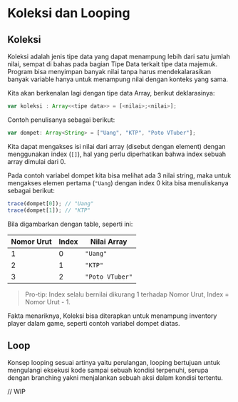 # Koleksi dan Looping

## Koleksi

Koleksi adalah jenis tipe data yang dapat menampung lebih dari satu jumlah nilai, sempat di bahas pada bagian Tipe Data terkait tipe data majemuk. 
Program bisa menyimpan banyak nilai tanpa harus mendekalarasikan banyak variable hanya untuk menampung nilai dengan konteks yang sama.

Kita akan berkenalan lagi dengan tipe data Array, berikut deklarasinya:

```javascript
var koleksi : Array<<tipe data>> = [<nilai>;<nilai>]; 
```

Contoh penulisanya sebagai berikut:

```javascript
var dompet: Array<String> = ["Uang", "KTP", "Poto VTuber"];
```

Kita dapat mengakses isi nilai dari array (disebut dengan element) dengan menggunakan index (`[]`), 
hal yang perlu diperhatikan bahwa index sebuah array dimulai dari 0. 


Pada contoh variabel dompet kita bisa melihat ada 3 nilai string, maka untuk mengakses elemen 
pertama (`"Uang`) dengan index 0 kita bisa menuliskanya sebagai berikut:

```javascript
trace(dompet[0]); // "Uang"
trace(dompet[1]); // "KTP"
```

Bila digambarkan dengan table, seperti ini:

| Nomor Urut | Index | Nilai Array|
|--|--|--|
| 1 | 0 | `"Uang"`|
| 2 | 1 | `"KTP"` |
| 3 | 2 | `"Poto VTuber"` |

> Pro-tip: Index selalu bernilai dikurang 1 terhadap Nomor Urut, Index = Nomor Urut - 1.

Fakta menariknya, Koleksi bisa diterapkan untuk menampung inventory player dalam game, seperti contoh variabel dompet diatas.

## Loop

Konsep looping sesuai artinya yaitu perulangan, looping bertujuan untuk mengulangi eksekusi kode sampai sebuah kondisi terpenuhi, serupa dengan branching yakni menjalankan sebuah aksi dalam kondisi tertentu.

// WIP